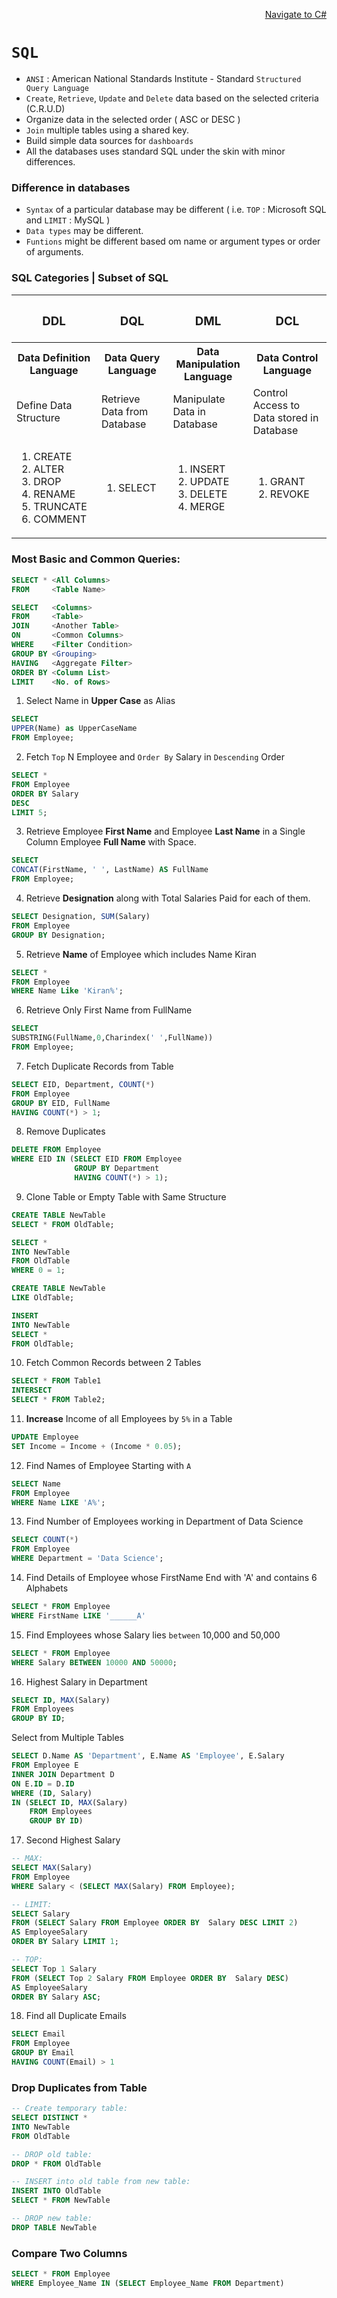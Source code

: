 <p align=right><a href='https://github.com/KIRANKUMAR7296/CSharp'>Navigate to C#</a></p>

# `SQL`
- `ANSI` : American National Standards Institute - Standard `Structured Query Language`
- `Create`, `Retrieve`, `Update` and `Delete` data based on the selected criteria (C.R.U.D)
-  Organize data in the selected order ( ASC or DESC )
- `Join` multiple tables using a shared key.
- Build simple data sources for `dashboards`
- All the databases uses standard SQL under the skin with minor differences. 

### Difference in databases
- `Syntax` of a particular database may be different ( i.e. `TOP` : Microsoft SQL and `LIMIT` : MySQL )
- `Data types` may be different. 
- `Funtions` might be different based om name or argument types or order of arguments.

### SQL Categories | Subset of SQL
<table>
  <tr>
    <th><h3>DDL</h3></th><th><h3>DQL</h3></th><th><h3>DML</h3></th><th><h3>DCL</h3></th>
  </tr>
  <tr>
    <th>Data Definition Language</th><th>Data Query Language</th><th>Data Manipulation Language</th><th>Data Control Language</th>
  </tr>
  <tr>
    <td>Define Data Structure</td><td>Retrieve Data from Database</td><td>Manipulate Data in Database</td><td>Control Access to Data stored in Database</td>
  </tr>
  <tr>
    <td>
      <ol>
        <li>CREATE</li>
        <li>ALTER</li>
        <li>DROP</li>
        <li>RENAME</li>
        <li>TRUNCATE</li>
        <li>COMMENT</li>
      </ol>
    </td>
    <td>
      <ol>
        <li>SELECT</li>     
      </ol>
    </td>
    <td>
      <ol>
        <li>INSERT</li>
        <li>UPDATE</li>
        <li>DELETE</li>
        <li>MERGE</li>
      </ol>
    </td>    
    <td>
      <ol>
        <li>GRANT</li>
        <li>REVOKE</li>
      </ol>
    </td>    
  </tr>
</table>

### Most Basic and Common Queries:

```SQL
SELECT * <All Columns>
FROM     <Table Name>
```

```SQL
SELECT   <Columns>
FROM     <Table>
JOIN     <Another Table>
ON       <Common Columns>
WHERE    <Filter Condition>
GROUP BY <Grouping>
HAVING   <Aggregate Filter>
ORDER BY <Column List>
LIMIT    <No. of Rows>
```


1. Select Name in **Upper Case** as Alias
```SQL
SELECT
UPPER(Name) as UpperCaseName
FROM Employee;
```

2. Fetch `Top` N Employee and `Order By` Salary in `Descending` Order
```SQL
SELECT * 
FROM Employee
ORDER BY Salary
DESC
LIMIT 5;
```

3. Retrieve Employee **First Name** and Employee **Last Name** in a Single Column Employee **Full Name** with Space.
```SQL
SELECT 
CONCAT(FirstName, ' ', LastName) AS FullName
FROM Employee;
```

4. Retrieve **Designation** along with Total Salaries Paid for each of them.
```SQL
SELECT Designation, SUM(Salary)
FROM Employee
GROUP BY Designation;
```

5. Retrieve **Name** of Employee which includes Name Kiran
```SQL
SELECT * 
FROM Employee
WHERE Name Like 'Kiran%';
```

6. Retrieve Only First Name from FullName
```SQL
SELECT 
SUBSTRING(FullName,0,Charindex(' ',FullName))
FROM Employee;
```

7. Fetch Duplicate Records from Table
```SQL
SELECT EID, Department, COUNT(*)
FROM Employee
GROUP BY EID, FullName
HAVING COUNT(*) > 1;
```

8. Remove Duplicates
```SQL
DELETE FROM Employee
WHERE EID IN (SELECT EID FROM Employee
              GROUP BY Department
              HAVING COUNT(*) > 1);
```

9. Clone Table or Empty Table with Same Structure
```SQL
CREATE TABLE NewTable 
SELECT * FROM OldTable;

SELECT * 
INTO NewTable 
FROM OldTable
WHERE 0 = 1;

CREATE TABLE NewTable
LIKE OldTable;

INSERT 
INTO NewTable
SELECT * 
FROM OldTable;
```

10. Fetch Common Records between 2 Tables
```SQL
SELECT * FROM Table1
INTERSECT
SELECT * FROM Table2;
```

11. **Increase** Income of all Employees by `5%` in a Table
```SQL
UPDATE Employee
SET Income = Income + (Income * 0.05);
```

12. Find Names of Employee Starting with `A`
```SQL
SELECT Name 
FROM Employee
WHERE Name LIKE 'A%';
```

13. Find Number of Employees working in Department of Data Science
```SQL
SELECT COUNT(*) 
FROM Employee
WHERE Department = 'Data Science';
```

14. Find Details of Employee whose FirstName End with 'A' and contains 6 Alphabets
```SQL
SELECT * FROM Employee
WHERE FirstName LIKE '______A'
```

15. Find Employees whose Salary lies `between` 10,000 and 50,000
```SQL
SELECT * FROM Employee
WHERE Salary BETWEEN 10000 AND 50000;
```

16. Highest Salary in Department
```SQL
SELECT ID, MAX(Salary) 
FROM Employees
GROUP BY ID;
```

Select from Multiple Tables
```SQL
SELECT D.Name AS 'Department', E.Name AS 'Employee', E.Salary
FROM Employee E
INNER JOIN Department D
ON E.ID = D.ID
WHERE (ID, Salary)
IN (SELECT ID, MAX(Salary) 
    FROM Employees 
    GROUP BY ID)
```

17. Second Highest Salary

```SQL
-- MAX:
SELECT MAX(Salary) 
FROM Employee
WHERE Salary < (SELECT MAX(Salary) FROM Employee);                               

-- LIMIT:
SELECT Salary
FROM (SELECT Salary FROM Employee ORDER BY  Salary DESC LIMIT 2)
AS EmployeeSalary 
ORDER BY Salary LIMIT 1;

-- TOP:
SELECT Top 1 Salary
FROM (SELECT Top 2 Salary FROM Employee ORDER BY  Salary DESC)
AS EmployeeSalary 
ORDER BY Salary ASC;
```

18. Find all Duplicate Emails

```SQL
SELECT Email
FROM Employee
GROUP BY Email
HAVING COUNT(Email) > 1
```

### Drop Duplicates from Table

```SQL
-- Create temporary table:
SELECT DISTINCT * 
INTO NewTable
FROM OldTable

-- DROP old table:
DROP * FROM OldTable

-- INSERT into old table from new table:
INSERT INTO OldTable
SELECT * FROM NewTable

-- DROP new table:
DROP TABLE NewTable
```

### Compare Two Columns

```SQL
SELECT * FROM Employee
WHERE Employee_Name IN (SELECT Employee_Name FROM Department)
```
